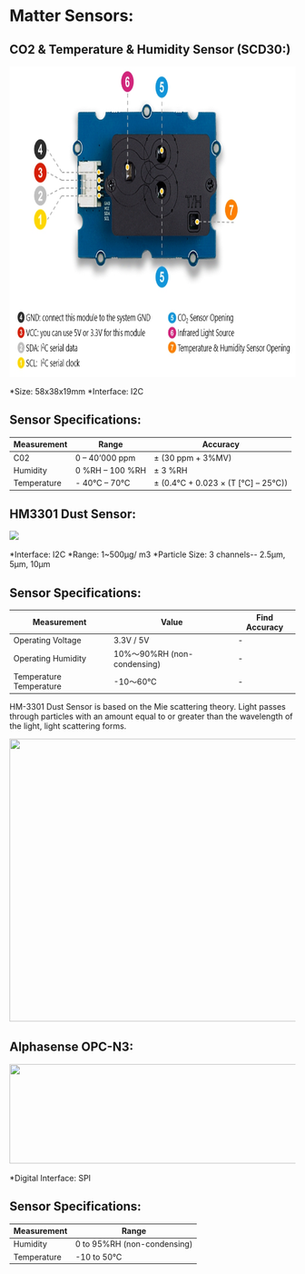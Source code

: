# Matter Sensors:

## CO2 & Temperature & Humidity Sensor (SCD30:)

<img src="https://raw.githubusercontent.com/SeeedDocument/Grove-CO2-Temperature-Humidity-Sensor-SCD30/master/img/pinout.jpg" width="799" height="547">

*Size: 58x38x19mm
*Interface: I2C

## Sensor Specifications:

Measurement | Range | Accuracy |
----------- | ----- | -------- |
C02 | 0 – 40’000 ppm | ± (30 ppm + 3%MV) |
Humidity | 0 %RH – 100 %RH | ± 3 %RH |
Temperature | - 40°C – 70°C | ± (0.4°C + 0.023 × (T [°C] – 25°C)) |

## HM3301 Dust Sensor:

<img src="https://files.seeedstudio.com/wiki/Grove-Laser_PM2.5_Sensor-HM3301/img/pin_out.jpg">

*Interface: I2C
*Range: 1~500µg/ m3
*Particle Size: 3 channels-- 2.5µm, 5µm, 10µm

## Sensor Specifications:

Measurement | Value | Find Accuracy |
----------- | ----- | ------------- |
Operating Voltage | 3.3V / 5V  | - |
Operating Humidity | 10%～90%RH (non-condensing) | - |
Temperature Temperature | -10～60℃ | - |

HM-3301 Dust Sensor is based on the Mie scattering theory. Light passes through particles with an amount equal to or greater than the wavelength of the light, light scattering forms.

<img src="https://files.seeedstudio.com/wiki/Grove-Laser_PM2.5_Sensor-HM3301/img/principle.jpg" width="831" height="498">

## Alphasense OPC-N3:

<img src="https://www.isweek.com/statics/js/kindeditor-4.1.4/attached/image/20171128/20171128114058_27573.jpg" width="538" height="175">

*Digital Interface: SPI

## Sensor Specifications:

Measurement | Range | 
----------- | ----- | 
Humidity | 0 to 95%RH (non-condensing) |
Temperature | -10 to 50°C | 
